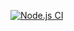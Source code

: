 [![Node.js CI](https://github.com/LuckyHlungwani/bootcamp-apis/actions/workflows/node.js.yml/badge.svg?branch=main)](https://github.com/LuckyHlungwani/bootcamp-apis/actions/workflows/node.js.yml)
